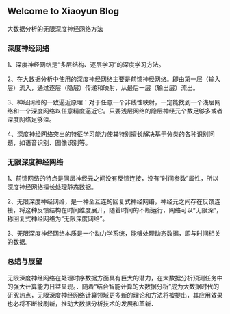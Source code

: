## Welcome to Xiaoyun Blog

大数据分析的无限深度神经网络方法


### 深度神经网络

1、深度神经网络是“多层结构、逐层学习”的深度学习方法。

2、在大数据分析中使用的深度神经网络主要是前馈神经网络。即由第一层（输入层）流入，通过逐层（隐层）传递和映射，从最后一层（输出层）流出。

3、神经网络的一致逼近原理：对于任意一个非线性映射，一定能找到一个浅层网络和一个深度网络以任意精度逼近它。只要浅层网络的隐层神经元个数足够多或者深度网络足够深。

4、深度神经网络突出的特征学习能力使其特别擅长解决基于分类的各种识别问题，如语音识别、图像识别等。

### 无限深度神经网络

1、前馈网络的特点是同层神经元之间没有反馈连接，没有“时间参数”属性，所以深度神经网络擅长处理静态数据。

2、无限深度神经网络，是一种全互连的回复式神经网络，神经元之间存在反馈连接，将这种反馈结构在时间维度展开，随着时间的不断运行，网络可以“无限深”，称回复式神经网络为“无限深度网络”。

3、无限深度神经网络本质是一个动力学系统，能够处理动态数据，即与时间相关的数据。

### 总结与展望

无限深度神经网络在处理时序数据方面具有巨大的潜力，在大数据分析预测任务中的强大计算能力日益显现。．随着“结合智能计算的大数据分析”成为大数据时代的研究热点，无限深度神经网络计算领域更多新的理论和方法将被提出，其应用效果也必将不断被刷新，推动大数据分析技术的发展和革新．
